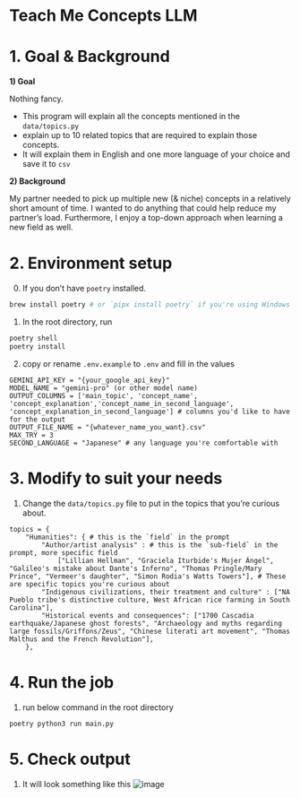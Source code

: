 # Teach Me Concepts LLM
# 1. Goal & Background

**1) Goal** 

Nothing fancy. 

- This program will explain all the concepts mentioned in the `data/topics.py`
- explain up to 10 related topics that are required to explain those concepts.
- It will explain them in English and one more language of your choice and save it to `csv`

**2) Background**

My partner needed to pick up multiple new (& niche) concepts in a relatively short amount of time. I wanted to do anything that could help reduce my partner’s load. Furthermore, I enjoy a top-down approach when learning a new field as well. 

# 2. Environment setup

0)  If you don’t have `poetry` installed. 

```bash
brew install poetry # or `pipx install poetry` if you're using Windows 
```

1) In the root directory, run 

```bash
poetry shell
poetry install
```

2) copy or rename `.env.example`  to `.env` and fill in the values 

```
GEMINI_API_KEY = "{your_google_api_key}"
MODEL_NAME = "gemini-pro" (or other model name)
OUTPUT_COLUMNS = ['main_topic', 'concept_name', 'concept_explanation','concept_name_in_second_language', 'concept_explanation_in_second_language'] # columns you'd like to have for the output
OUTPUT_FILE_NAME = "{whatever_name_you_want}.csv"
MAX_TRY = 3 
SECOND_LANGUAGE = "Japanese" # any language you're comfortable with 
```

# 3. Modify to suit your needs

1) Change the `data/topics.py` file to put in the topics that you’re curious about. 

```
topics = {
    "Humanities": { # this is the `field` in the prompt 
        "Author/artist analysis" : # this is the `sub-field` in the prompt, more specific field
	        ["Lillian Hellman", "Graciela Iturbide's Mujer Ángel", "Galileo's mistake about Dante's Inferno", "Thomas Pringle/Mary Prince", "Vermeer's daughter", "Simon Rodia's Watts Towers"], # These are specific topics you're curious about
        "Indigenous civilizations, their treatment and culture" : ["NA Pueblo tribe's distinctive culture, West African rice farming in South Carolina"], 
        "Historical events and consequences": ["1700 Cascadia earthquake/Japanese ghost forests", "Archaeology and myths regarding large fossils/Griffons/Zeus", "Chinese literati art movement", "Thomas Malthus and the French Revolution"],
    },
```

# 4. Run the job

1) run below command in the root directory

```
poetry python3 run main.py
```

# 5. Check output 
1) It will look something like this
![image](https://github.com/douggkim/teach-me-concepts-llm/assets/54276417/ec7b0d6c-8612-40c1-917f-37f3030b809b)


